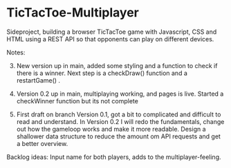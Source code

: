 # TicTacToe-Multiplayer

Sideproject, building a browser TicTacToe game with Javascript, CSS and HTML using a REST API so that opponents can play on different devices.


Notes:

3. New version up in main, added some styling and a function to check if there is a winner. Next step is a checkDraw() function and a restartGame() .

2. Version 0.2 up in main, multiplaying working, and pages is live. Started a checkWinner function but its not complete

1. First draft on branch Version 0.1, got a bit to complicated and difficult to read and understand. In Version 0.2 I will redo the fundamentals, change out how the gameloop works and make it more readable. Design a shallower data structure to reduce the amount om API requests and get a better overview.

Backlog ideas:
Input name for both players, adds to the multiplayer-feeling.
